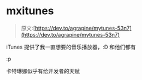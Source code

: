 # mxitunes

> 原文:[https://dev.to/agrapine/mytunes-53n7](https://dev.to/agrapine/mytunes-53n7)

iTunes 提供了我一直想要的音乐播放器，:D 和他们都有

:p

卡特琳娜似乎有给开发者的天赋